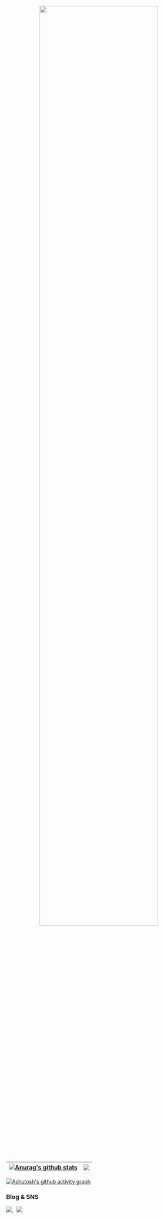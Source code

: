 <!-- 메인 프로필 로고 -->
<p align="center">
    <a href="https://bangbangu4.github.io" target='_blank'>
           <img width="80%" src="https://user-images.githubusercontent.com/26866859/151282711-3c5a8808-c9e1-4693-8f87-651871834fac.png" width='100%'/>
    </a>
</p>

<!-- git stats -->
| <a href="https://bangbangu4.github.io" target='_blank'><img align="center" src="https://github-readme-stats.vercel.app/api?username=bangbangu4&show_icons=true&include_all_commits=true&theme=buefy&hide_border=true" alt="Anurag's github stats" /></a> | <a href="https://bangbangu4.github.io" target="_blank"><img align="center" src="https://github-readme-stats.vercel.app/api/top-langs/?username=bangbangu4&layout=compact&theme=buefy&hide_border=true" /></a> |
| ------------- | ------------- |

[![Ashutosh's github activity graph](https://activity-graph.herokuapp.com/graph?username=bangbangu4&theme=react-white)](https://github.com/ashutosh00710/github-readme-activity-graph)
<!-- SNS 링크 --> 
<h3>Blog & SNS</h3>
    <p>
      <a href="https://bangu4.tistory.com/">
         <img src="https://img.shields.io/badge/Tech%20Blog-11B48A?style=flat-square&logo=Vimeo&logoColor=white&link=https://bangu4.tistory.com/"/>
      </a>&nbsp
      <a href="https://www.instagram.com/bangu4/">
        <img src="https://img.shields.io/badge/Instagram-E4405F?style=flat-square&logo=Instagram&logoColor=white&link=https://www.instagram.com/bangu4/"/>
      <!--
      <a href="https://www.linkedin.com/in/h43ro/">
        <img src="https://img.shields.io/badge/LinkedIn-0A66C2?style=flat-square&logo=LinkedIn&logoColor=white&link=https://www.linkedin.com/in/h43ro/"/>
      </a>-->
    </p>

<!-- 트로피 --> 
<!--
  [![trophy](https://github-profile-trophy.vercel.app/?username=bangbangu4&theme=chalk&row=1&column=6&margin-w=5)](https://github.com/ryo-ma/github-profile-trophy)
-->


<!-- repo -->
<!--
  [![Readme Card](https://github-readme-stats.vercel.app/api/pin/?username=bangbangu4&repo=bangbangu4)](https://github.com/bangbangu4/bangbangu4)
-->
